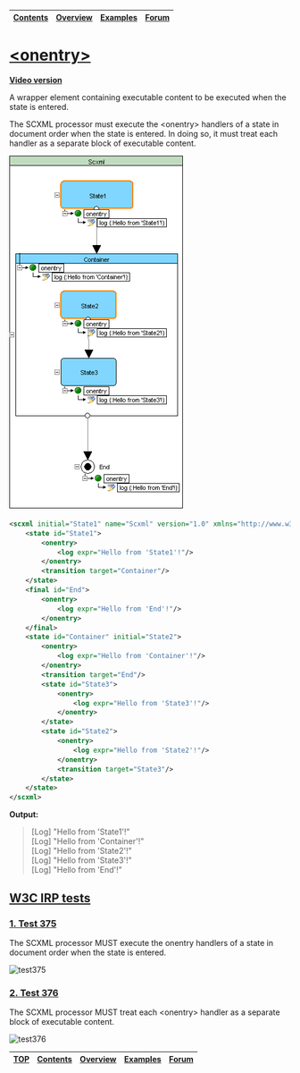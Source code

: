 <a name="top-anchor"/>

| [Contents](../README.md#table-of-contents) | [Overview](../README.md#scxml-overview) | [Examples](../README.md#examples) | [Forum](https://github.com/alexzhornyak/SCXML-tutorial/discussions) |
|---|---|---|---|

# [\<onentry\>](https://www.w3.org/TR/scxml/#onentry)

**[Video version](https://youtu.be/CLj1mYw5b7M)**

A wrapper element containing executable content to be executed when the state is entered.

The SCXML processor must execute the \<onentry\> handlers of a state in document order when the state is entered. In doing so, it must treat each handler as a separate block of executable content.

![onentry-onexit - onentry](../Images/onentry%20-%201.gif)

```xml
<scxml initial="State1" name="Scxml" version="1.0" xmlns="http://www.w3.org/2005/07/scxml">
	<state id="State1">
		<onentry>
			<log expr="Hello from 'State1'!"/>
		</onentry>
		<transition target="Container"/>
	</state>
	<final id="End">
		<onentry>
			<log expr="Hello from 'End'!"/>
		</onentry>
	</final>
	<state id="Container" initial="State2">
		<onentry>
			<log expr="Hello from 'Container'!"/>
		</onentry>
		<transition target="End"/>
		<state id="State3">
			<onentry>
				<log expr="Hello from 'State3'!"/>
			</onentry>
		</state>
		<state id="State2">
			<onentry>
				<log expr="Hello from 'State2'!"/>
			</onentry>
			<transition target="State3"/>
		</state>
	</state>
</scxml>
```

**Output:**

>\[Log\] "Hello from 'State1'!" <br>
>\[Log\] "Hello from 'Container'!" <br>
>\[Log\] "Hello from 'State2'!" <br>
>\[Log\] "Hello from 'State3'!" <br>
>\[Log\] "Hello from 'End'!" <br>

## [W3C IRP tests](https://www.w3.org/Voice/2013/scxml-irp)

### [1. Test 375](https://www.w3.org/Voice/2013/scxml-irp/375/test375.txml)
The SCXML processor MUST execute the onentry handlers of a state in document order when the state is entered.

![test375](https://user-images.githubusercontent.com/18611095/28672336-2a80d1ee-72e8-11e7-9ed9-eef66faa9a54.png)

### [2. Test 376](https://www.w3.org/Voice/2013/scxml-irp/376/test376.txml)
The SCXML processor MUST treat each \<onentry\> handler as a separate block of executable content.

![test376](https://user-images.githubusercontent.com/18611095/28672666-091bb298-72e9-11e7-8e91-f6acb5720c8a.png)

| [TOP](#top-anchor) | [Contents](../README.md#table-of-contents) | [Overview](../README.md#scxml-overview) | [Examples](../README.md#examples) | [Forum](https://github.com/alexzhornyak/SCXML-tutorial/discussions) |
|---|---|---|---|---|
